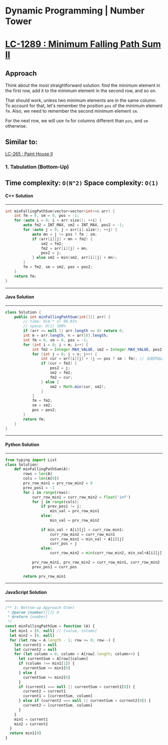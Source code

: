 # Dynamic Programming | Number Tower
# [LC-1289 : Minimum Falling Path Sum II](https://leetcode.com/problems/minimum-falling-path-sum-ii/)

## Approach
Think about the most straightforward solution: find the minimum element in the first row, add it to the minimum element in the second row, and so on.

That should work, unless two minimum elements are in the same column. To account for that, let's remember the position `pos` of the minimum element `fm`. Also, we need to remember the second minimum element `sm`.

For the next row, we will use `fm` for columns different than `pos`, and `sm` otherwise.

## Similar to:
[LC-265 : Paint House II](https://kennyzhuang.gitbooks.io/leetcode-lock/content/265_paint_house_ii.html)

### 1. Tabulation (Bottom-Up)
Time complexity: `O(N^2)`
Space complexity: `O(1)`
---
#### C++ Solution
---
```cpp
int minFallingPathSum(vector<vector<int>>& arr) {
    int fm = 0, sm = 0, pos = -1;
    for (auto i = 0; i < arr.size(); ++i) {
        auto fm2 = INT_MAX, sm2 = INT_MAX, pos2 = -1;
        for (auto j = 0; j < arr[i].size(); ++j) {
            auto mn = j != pos ? fm : sm;
            if (arr[i][j] + mn < fm2) {
                sm2 = fm2;
                fm2 = arr[i][j] + mn;
                pos2 = j;
            } else sm2 = min(sm2, arr[i][j] + mn);
        }
        fm = fm2, sm = sm2, pos = pos2;
    }
    return fm;
}
```
---
#### Java Solution
---
```java
class Solution {
    public int minFallingPathSum(int[][] arr) {
        // time: O(m * n) 98.91%
        // space: O(1) 100%
        if (arr == null || arr.length == 0) return 0;
        int m = arr.length, n = arr[0].length;
        int fm = 0, sm = 0, pos = -1;
        for (int i = 0; i < m; i++) {
            int fm2 = Integer.MAX_VALUE, sm2 = Integer.MAX_VALUE, pos2 = -1;
            for (int j = 0; j < n; j++) {
                int cur = arr[i][j] + (j == pos ? sm : fm); // 当前的dp[i][j]
                if (cur < fm2) {
                    pos2 = j;
                    sm2 = fm2;
                    fm2 = cur;
                } else {
                    sm2 = Math.min(cur, sm2);
                }
            }
            fm = fm2; 
            sm = sm2;
            pos = pos2;
        }
        return fm;
    }
}
```
---
#### Python Solution
---
```python
from typing import List
class Solution:
    def minFallingPathSum(A):
        rows = len(A)
        cols = len(A[0])
        prv_row_min1 = prv_row_min2 = 0
        prev_pos1 = -1
        for i in range(rows):
            curr_row_min1 = curr_row_min2 = float('inf')
            for j in range(cols):
                if prev_pos1 != j:
                    min_val = prv_row_min1
                else:
                    min_val = prv_row_min2
            
                if min_val + A[i][j] < curr_row_min1:
                    curr_row_min2 = curr_row_min1
                    curr_row_min1 = min_val + A[i][j]
                    curr_pos = j
                else:
                    curr_row_min2 = min(curr_row_min2, min_val+A[i][j])
        
            prv_row_min1, prv_row_min2 = curr_row_min1, curr_row_min2
            prev_pos1 = curr_pos
    
        return prv_row_min1
```
---
#### JavaScript Solution
---
```JavaScript
/** 3: Bottom-up Approach O(mn)
 * @param {number[][]} A
 * @return {number}
 */
const minFallingPathSum = function (A) {
  let min1 = [0, null] // [value, column]
  let min2 = [0, null]
  for (let row = A.length - 1; row >= 0; row--) {
    let current1 = null
    let current2 = null
    for (let column = 0; column < A[row].length; column++) {
      let currentSum = A[row][column]
      if (column !== min1[1]) {
        currentSum += min1[0]
      } else {
        currentSum += min2[0]
      }
      if (current1 === null || currentSum < current1[0]) {
        current2 = current1
        current1 = [currentSum, column]
      } else if (current2 === null || currentSum < current2[0]) {
        current2 = [currentSum, column]
      }
    }
    min1 = current1
    min2 = current2
  }
  return min1[0]
}
```
